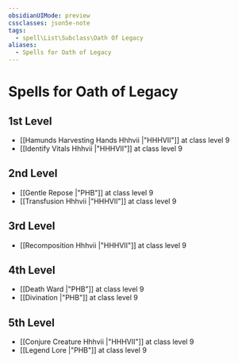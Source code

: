 ```yaml
---
obsidianUIMode: preview
cssclasses: json5e-note
tags:
  - spell\List\Subclass\Oath Of Legacy
aliases:
  - Spells for Oath of Legacy
---
```

# Spells for Oath of Legacy

## 1st Level

- [[Hamunds Harvesting Hands Hhhvii \|"HHHVII"]] at class level 9
- [[Identify Vitals Hhhvii \|"HHHVII"]] at class level 9

## 2nd Level

- [[Gentle Repose \|"PHB"]] at class level 9
- [[Transfusion Hhhvii \|"HHHVII"]] at class level 9

## 3rd Level

- [[Recomposition Hhhvii \|"HHHVII"]] at class level 9

## 4th Level

- [[Death Ward \|"PHB"]] at class level 9
- [[Divination \|"PHB"]] at class level 9

## 5th Level

- [[Conjure Creature Hhhvii \|"HHHVII"]] at class level 9
- [[Legend Lore \|"PHB"]] at class level 9
